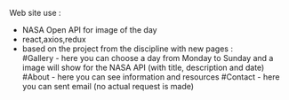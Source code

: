 Web site use :
- NASA Open API for image of the day
- react,axios,redux
- based on the project from the discipline with new pages :  
#Gallery - here you can choose a day from  Monday to Sunday and a image will show for the NASA API (with title, description and date)
#About - here you can see information and resources 
#Contact - here you can sent  email (no actual request is made) 

